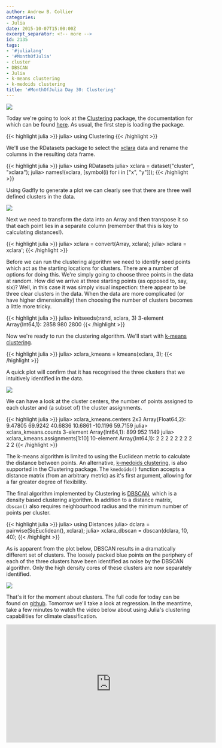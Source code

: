 ```yaml
---
author: Andrew B. Collier
categories:
- Julia
date: 2015-10-07T15:00:00Z
excerpt_separator: <!-- more -->
id: 2135
tags:
- '#julialang'
- '#MonthOfJulia'
- cluster
- DBSCAN
- Julia
- k-means clustering
- k-medoids clustering
title: '#MonthOfJulia Day 30: Clustering'
---
```


<!--more-->

<img src="/img/2015/09/Julia-Logo-Clustering.png">

Today we're going to look at the [Clustering](https://github.com/JuliaStats/Clustering.jl) package, the documentation for which can be found [here](http://clusteringjl.readthedocs.org/en/latest/). As usual, the first step is loading the package.

{{< highlight julia >}}
julia> using Clustering
{{< /highlight >}}

We'll use the RDatasets package to select the [xclara](https://stat.ethz.ch/R-manual/R-devel/library/cluster/html/xclara.html) data and rename the columns in the resulting data frame.

{{< highlight julia >}}
julia> using RDatasets
julia> xclara = dataset("cluster", "xclara");
julia> names!(xclara, [symbol(i) for i in ["x", "y"]]);
{{< /highlight >}}

Using Gadfly to generate a plot we can clearly see that there are three well defined clusters in the data.

<img src="/img/2015/09/xclara-clusters.png">

Next we need to transform the data into an Array and then transpose it so that each point lies in a separate column (remember that this is key to calculating distances!).

{{< highlight julia >}}
julia> xclara = convert(Array, xclara);
julia> xclara = xclara';
{{< /highlight >}}

Before we can run the clustering algorithm we need to identify seed points which act as the starting locations for clusters. There are a number of options for doing this. We're simply going to choose three points in the data at random. How did we arrive at three starting points (as opposed to, say, six)? Well, in this case it was simply visual inspection: there appear to be three clear clusters in the data. When the data are more complicated (or have higher dimensionality) then choosing the number of clusters becomes a little more tricky.

{{< highlight julia >}}
julia> initseeds(:rand, xclara, 3)
3-element Array{Int64,1}:
 2858
  980
 2800
{{< /highlight >}}

Now we're ready to run the clustering algorithm. We'll start with [k-means clustering](https://en.wikipedia.org/wiki/K-means_clustering).

{{< highlight julia >}}
julia> xclara_kmeans = kmeans(xclara, 3);
{{< /highlight >}}

A quick plot will confirm that it has recognised the three clusters that we intuitively identified in the data.

<img src="/img/2015/09/xclara-clusters-colour.png">

We can have a look at the cluster centers, the number of points assigned to each cluster and (a subset of) the cluster assignments.

{{< highlight julia >}}
julia> xclara_kmeans.centers
2x3 Array{Float64,2}:
  9.47805   69.9242  40.6836
 10.6861   -10.1196  59.7159
julia> xclara_kmeans.counts
3-element Array{Int64,1}:
  899
  952
 1149
julia> xclara_kmeans.assignments[1:10]
10-element Array{Int64,1}:
 2
 2
 2
 2
 2
 2
 2
 2
 2
 2
{{< /highlight >}}

The k-means algorithm is limited to using the Euclidean metric to calculate the distance between points. An alternative, [k-medoids clustering](https://en.wikipedia.org/wiki/K-medoids), is also supported in the Clustering package. The `kmedoids()` function accepts a distance matrix (from an arbitrary metric) as it's first argument, allowing for a far greater degree of flexibility.

The final algorithm implemented by Clustering is [DBSCAN](http://en.wikipedia.org/wiki/DBSCAN), which is a density based clustering algorithm. In addition to a distance matrix, `dbscan()` also requires neighbourhood radius and the minimum number of points per cluster.

{{< highlight julia >}}
julia> using Distances
julia> dclara = pairwise(SqEuclidean(), xclara);
julia> xclara_dbscan = dbscan(dclara, 10, 40);
{{< /highlight >}}

As is apparent from the plot below, DBSCAN results in a dramatically different set of clusters. The loosely packed blue points on the periphery of each of the three clusters have been identified as noise by the DBSCAN algorithm. Only the high density cores of these clusters are now separately identified.

<img src="/img/2015/09/xclara-clusters-dbscan.png">

That's it for the moment about clusters. The full code for today can be found on [github](https://github.com/DataWookie/MonthOfJulia). Tomorrow we'll take a look at regression. In the meantime, take a few minutes to watch the video below about using Julia's clustering capabilities for climate classification.

<iframe width="560" height="315" src="https://www.youtube.com/embed/RiL520G27Y4" frameborder="0" allowfullscreen></iframe>